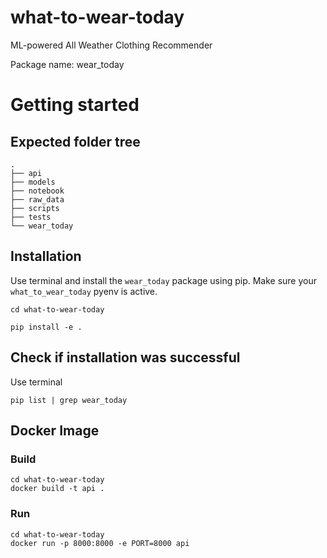 # what-to-wear-today

ML-powered All Weather Clothing Recommender

Package name: wear_today

# Getting started

## Expected folder tree
    .
    ├── api
    ├── models
    ├── notebook
    ├── raw_data
    ├── scripts
    ├── tests
    └── wear_today
  
## Installation

Use terminal and install the `wear_today` package using pip. Make sure your `what_to_wear_today` pyenv is active.

    cd what-to-wear-today
    
    pip install -e .

## Check if installation was successful
Use terminal

    pip list | grep wear_today


## Docker Image

### Build
    cd what-to-wear-today
    docker build -t api .   
### Run
    cd what-to-wear-today
    docker run -p 8000:8000 -e PORT=8000 api
    


